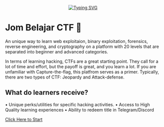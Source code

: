 <p align="center">
<a href="https://git.io/typing-svg"><img src="https://readme-typing-svg.herokuapp.com?font=Fira+Code&size=28&pause=1000&color=FFFFFFFF&center=true&vCenter=true&width=435&lines=Welcome+to+Jom+Belajar+CTF;Let's+get+you+the+details!" alt="Typing SVG" /></a>
</p>    

# Jom Belajar CTF 🚩
An unique way to learn web exploitaion, binary exploitation, forensics, reverse engineering, and cryptography on a platform with 20 levels that are separated into beginner and advanced categories. 

In terms of learning hacking, CTFs are a great starting point. They call for a lot of time and effort, but the payoff is great, and you learn a lot. If you are unfamiliar with Capture-the-flag, this platfrom serves as a primer. Typically, there are two types of CTF: Jeopardy and Attack-defense.

## What do learners receive?
• Unique perks/utilities for specific hacking activities.
• Access to High Quality learning experiences
• Ability to redeem title in Telegram/Discord

[Click Here to Start](https://github.com/g3nj1z/Jom-Belajar-CTF/discussions/10)

